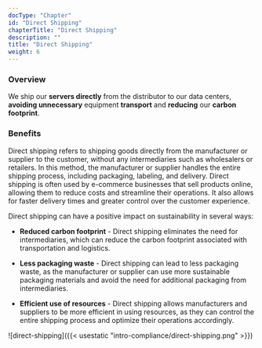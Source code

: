 ```yaml
---
docType: "Chapter"
id: "Direct Shipping"
chapterTitle: "Direct Shipping"
description: ""
title: "Direct Shipping"
weight: 6
---
```


### Overview

We ship our **servers directly** from the distributor to our data centers, **avoiding unnecessary** equipment **transport** and **reducing** our **carbon footprint**.

### Benefits

Direct shipping refers to shipping goods directly from the manufacturer or supplier to the customer, without any intermediaries such as wholesalers or retailers. In this method, the manufacturer or supplier handles the entire shipping process, including packaging, labeling, and delivery. Direct shipping is often used by e-commerce businesses that sell products online, allowing them to reduce costs and streamline their operations. It also allows for faster delivery times and greater control over the customer experience.

Direct shipping can have a positive impact on sustainability in several ways:

- **Reduced carbon footprint** - Direct shipping eliminates the need for intermediaries, which can reduce the carbon footprint associated with transportation and logistics.

- **Less packaging waste** - Direct shipping can lead to less packaging waste, as the manufacturer or supplier can use more sustainable packaging materials and avoid the need for additional packaging from intermediaries.

- **Efficient use of resources** - Direct shipping allows manufacturers and suppliers to be more efficient in using resources, as they can control the entire shipping process and optimize their operations accordingly.


![direct-shipping]({{< usestatic "intro-compliance/direct-shipping.png" >}})


